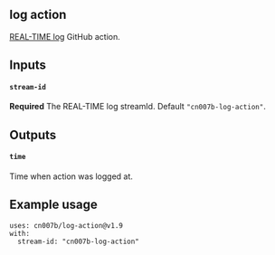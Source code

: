 log action
-

[REAL-TIME log](https://github.com/cn007b/log) GitHub action.

## Inputs

#### `stream-id`

**Required** The REAL-TIME log streamId. Default `"cn007b-log-action"`.

## Outputs

#### `time`

Time when action was logged at.

## Example usage

````
uses: cn007b/log-action@v1.9
with:
  stream-id: "cn007b-log-action"
````
